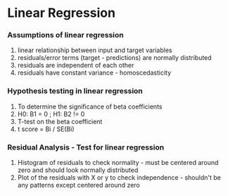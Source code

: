 # Linear Regression
### Assumptions of linear regression
1. linear relationship between input and target variables
2. residuals/error terms (target - predictions) are normally distributed
3. residuals are independent of each other
4. residuals have constant variance - homoscedasticity

### Hypothesis testing in linear regression 
1. To determine the significance of beta coefficients
2. H0: B1 = 0 ; H1: B2 != 0
3. T-test on the beta coefficient
4. t score = Bi / SE(Bi)

### Residual Analysis - Test for linear regression
1. Histogram of residuals to check normality - must be centered around zero and should look normally distributed
2. Plot of the residuals with X or y to check independence - shouldn't be any patterns except centered around zero
